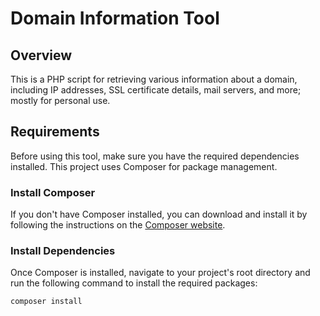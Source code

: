 # Domain Information Tool

## Overview

This is a PHP script for retrieving various information about a domain, including IP addresses, SSL certificate details, mail servers, and more; mostly for personal use.

## Requirements

Before using this tool, make sure you have the required dependencies installed. This project uses Composer for package management.

### Install Composer

If you don't have Composer installed, you can download and install it by following the instructions on the [Composer website](https://getcomposer.org/download/).

### Install Dependencies

Once Composer is installed, navigate to your project's root directory and run the following command to install the required packages:

```bash
composer install
